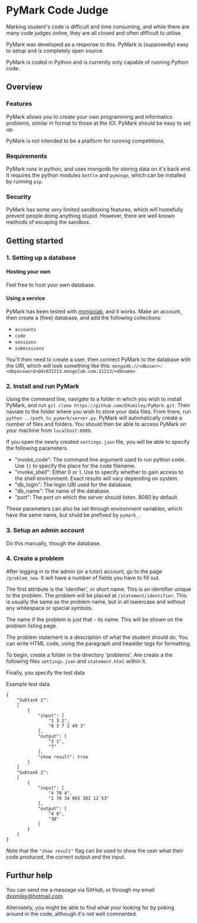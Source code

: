 # PyMark Code Judge

Marking student's code is difficult and time consuming, and while there are many code judges online, they are all closed and often difficult to utilise.

PyMark was developed as a response to this. PyMark is (supposedly) easy to setup and is completely open source.

PyMark is coded in Python and is currently only capable of running Python code.

## Overview

### Features

PyMark allows you to create your own programming and informatics problems, similar in format to those at the IOI. PyMark should be easy to set up.

PyMark is not intended to be a platform for running competitions.

### Requirements

PyMark runs in python, and uses mongodb for storing data on it's back end. It requires the python modules `bottle` and `pymongo`, which can be installed by running `pip`.

### Security

PyMark has some *very* limited sandboxing features, which will homefully prevent people doing anything stupid. However, there are well known methods of escaping the sandbox.

## Getting started

### 1. Setting up a database

#### Hosting your own

Feel free to host your own database.

#### Using a service

PyMark has been tested with [mongolab](https://mongolab.com), and it works. Make an account, then create a (free) database, and add the following collections:
- `accounts`
- `code`
- `sessions`
- `submissions`

You'll then need to create a user, then connect PyMark to the database with the URI, which will look something like this: `mongodb://<dbuser>:<dbpassword>@ds031213.mongolab.com:31213/<dbname>`

### 2. Install and run PyMark

Using the command line, navigate to a folder in which you wish to install PyMark, and run `git clone https://github.com/DXsmiley/PyMark.git`. Then naviate to the folder where you wish to store your data files. From there, run `python ../path_to_pymark/server.py`. PyMark will automatically create a number of files and folders. You should then be able to access PyMark on your machine from `localhost:8080`.

If you open the newly created `settings.json` file, you will be able to specify the following parameters.

- "invoke_code": The command line argument used to run python code. Use `{}` to specify the place for the code filename.
- "invoke_shell": Either 0 or 1. Use to specify whether to gain access to the shell environment. Exact results will vary depending on system.
- "db_login": The login URI used for the database.
- "db_name": The name of the database.
- "port": The port on which the server should listen. 8080 by default.

These parameters can also be set through environment variables, which have the same name, but shuld be prefixed by `pymark_`.

### 3. Setup an admin account

Do this manually, though the database.

### 4. Create a problem

After logging in to the admin (or a tutor) account, go to the page `/problem_new`. It will have a number of fields you have to fill out.

The first attribute is the 'idenifier', or short name. This is an identifier unique to the problem. The problem will be placed at `/statement/identifier`. This is usually the same as the problem name, but in all lowercase and without any whitespace or special symbols.

The name if the problem is just that - its name. This will be shown on the problem listing page.

The problem statement is a description of what the student should do. You can write HTML code, using the paragraph and headder tags for formatting.

To begin, create a folder in the directory 'problems'. Are create a the following files `settings.json` and `statement.html` within it.

Finally, you specify the test data

Example test data.

	{
		"Subtask 1":
		[
			{
				"input": [
					"1 3 2",
					"8 3 7 2 49 3"
				],
				"output": [
					"2 1",
					"7"
				],
				"show result": true
			}
		]
		"Subtask 2":
		[
			{
				"input": [
					"4 70 4",
					"1 76 34 865 382 12 53"
				],
				"output": [
					"4 8",
					"30"
				]
			}
		]
	}

Note that the `"show result"` flag can be used to show the user what their code produced, the correct output *and* the input.

## Furthur help

You can send me a message via GitHub, or through my email dxsmiley@hotmail.com.

Alternately, you might be able to find what your looking for by poking around in the code, although it's not well commented.
